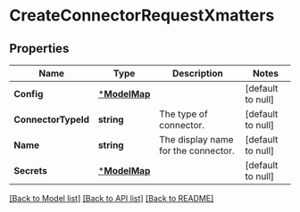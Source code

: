 # CreateConnectorRequestXmatters

## Properties
Name | Type | Description | Notes
------------ | ------------- | ------------- | -------------
**Config** | [***ModelMap**](map.md) |  | [default to null]
**ConnectorTypeId** | **string** | The type of connector. | [default to null]
**Name** | **string** | The display name for the connector. | [default to null]
**Secrets** | [***ModelMap**](map.md) |  | [default to null]

[[Back to Model list]](../README.md#documentation-for-models) [[Back to API list]](../README.md#documentation-for-api-endpoints) [[Back to README]](../README.md)

